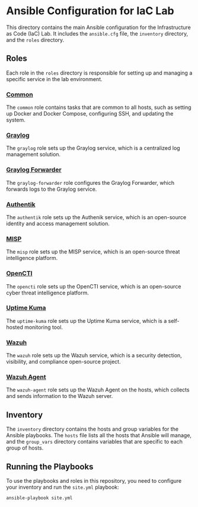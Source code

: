 # Ansible Configuration for IaC Lab

This directory contains the main Ansible configuration for the Infrastructure as Code (IaC) Lab. It includes the `ansible.cfg` file, the `inventory` directory, and the `roles` directory.

## Roles

Each role in the `roles` directory is responsible for setting up and managing a specific service in the lab environment.

### [Common](src/roles/common)

The `common` role contains tasks that are common to all hosts, such as setting up Docker and Docker Compose, configuring SSH, and updating the system.

### [Graylog](src/roles/graylog)

The `graylog` role sets up the Graylog service, which is a centralized log management solution.

### [Graylog Forwarder](src/roles/graylog-forwarder)

The `graylog-forwarder` role configures the Graylog Forwarder, which forwards logs to the Graylog service.

### [Authentik](src/roles/authentik)

The `authentik` role sets up the Authenik service, which is an open-source identity and access management solution.

### [MISP](src/roles/misp)

The `misp` role sets up the MISP service, which is an open-source threat intelligence platform.

### [OpenCTI](src/roles/opencti)

The `opencti` role sets up the OpenCTI service, which is an open-source cyber threat intelligence platform.

### [Uptime Kuma](src/roles/uptime-kuma)

The `uptime-kuma` role sets up the Uptime Kuma service, which is a self-hosted monitoring tool.

### [Wazuh](src/roles/wazuh)

The `wazuh` role sets up the Wazuh service, which is a security detection, visibility, and compliance open-source project.

### [Wazuh Agent](src/roles/wazuh-agent)

The `wazuh-agent` role sets up the Wazuh Agent on the hosts, which collects and sends information to the Wazuh server.

## Inventory

The `inventory` directory contains the hosts and group variables for the Ansible playbooks. The `hosts` file lists all the hosts that Ansible will manage, and the `group_vars` directory contains variables that are specific to each group of hosts.

## Running the Playbooks

To use the playbooks and roles in this repository, you need to configure your inventory and run the `site.yml` playbook:

```sh
ansible-playbook site.yml